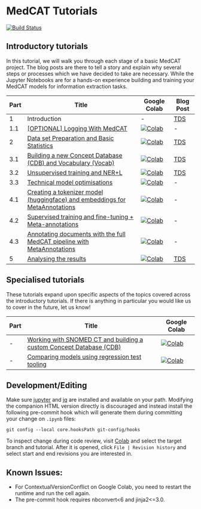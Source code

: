# MedCAT Tutorials

[![Build Status](https://github.com/CogStack/MedCATtutorials/actions/workflows/main.yml/badge.svg?branch=main)](https://github.com/CogStack/MedCATtutorials/actions/workflows/main.yml?query=branch%3Amain)

## Introductory tutorials

In this tutorial, we will walk you through each stage of a basic MedCAT project. The blog posts are there to tell a story and explain why several steps or processes which we have decided to take are necessary. While the Jupyter Notebooks are for a hands-on experience building and training your MedCAT models for information extraction tasks.

| Part | Title                                                                       | Google Colab                                                                       | Blog Post |
| ---- |-----------------------------------------------------------------------------|------------------------------------------------------------------------------------|-----------|
| 1    | Introduction                                                               | -                                                                                  | [TDS](https://towardsdatascience.com/medcat-introduction-analyzing-electronic-health-records-e1c420afa13a)         |
| 1.1  | [\[OPTIONAL\] Logging With MedCAT](https://htmlpreview.github.io/?https://github.com/CogStack/MedCATtutorials/blob/main/notebooks/introductory/Part_1_1_OPTIONAL_Logging_With_MedCAT.html) | [![Colab](https://colab.research.google.com/assets/colab-badge.svg)](https://colab.research.google.com/github/CogStack/MedCATtutorials/blob/main/notebooks/introductory/Part_1_1_OPTIONAL_Logging_With_MedCAT.ipynb) | -
| 2    | [Data set Preparation and Basic Statistics](https://htmlpreview.github.io/?https://github.com/CogStack/MedCATtutorials/blob/main/notebooks/introductory/Part_2_Dataset_Analysis_and_Preparation.html)                                    | [![Colab](https://colab.research.google.com/assets/colab-badge.svg)](https://colab.research.google.com/github/CogStack/MedCATtutorials/blob/main/notebooks/introductory/Part_2_Dataset_Analysis_and_Preparation.ipynb) | [TDS](https://towardsdatascience.com/medcat-dataset-analysis-and-preparation-be8bc910bd6d)         |
| 3.1  | [Building a new Concept Database (CDB) and Vocabulary (Vocab)](https://htmlpreview.github.io/?https://github.com/CogStack/MedCATtutorials/blob/main/notebooks/introductory/Part_3_1_Building_a_Concept_Database_and_Vocabulary.html)                 | [![Colab](https://colab.research.google.com/assets/colab-badge.svg)](https://colab.research.google.com/github/CogStack/MedCATtutorials/blob/main/notebooks/introductory/Part_3_1_Building_a_Concept_Database_and_Vocabulary.ipynb) | [TDS](https://towardsdatascience.com/medcat-extracting-diseases-from-electronic-health-records-f53c45b3d1c1)         |
| 3.2  | [Unsupervised training and NER+L](https://htmlpreview.github.io/?https://github.com/CogStack/MedCATtutorials/blob/main/notebooks/introductory/Part_3_2_Extracting_Diseases_from_Electronic_Health_Records.html)                                             | [![Colab](https://colab.research.google.com/assets/colab-badge.svg)](https://colab.research.google.com/github/CogStack/MedCATtutorials/blob/main/notebooks/introductory/Part_3_2_Extracting_Diseases_from_Electronic_Health_Records.ipynb) | [TDS](https://towardsdatascience.com/medcat-extracting-diseases-from-electronic-health-records-f53c45b3d1c1)         |
| 3.3  | [Technical model optimisations](https://htmlpreview.github.io/?https://github.com/CogStack/MedCATtutorials/blob/main/notebooks/introductory/Part_3_3_Model_technical_optimisations.html)                                             | [![Colab](https://colab.research.google.com/assets/colab-badge.svg)](https://colab.research.google.com/github/CogStack/MedCATtutorials/blob/main/notebooks/introductory/Part_3_3_Model_technical_optimisations.ipynb) | -         |
| 4.1  | [Creating a tokenizer model (huggingface) and embeddings for MetaAnnotations](https://htmlpreview.github.io/?https://github.com/CogStack/MedCATtutorials/blob/main/notebooks/introductory/Part_4_1_ByteLevelBPETokenizer_and_Embeddings.html) | [![Colab](https://colab.research.google.com/assets/colab-badge.svg)](https://colab.research.google.com/github/CogStack/MedCATtutorials/blob/main/notebooks/introductory/Part_4_1_ByteLevelBPETokenizer_and_Embeddings.ipynb) | -         |
| 4.2  | [Supervised training and fine-tuning + Meta-annotations](https://htmlpreview.github.io/?https://github.com/CogStack/MedCATtutorials/blob/main/notebooks/introductory/Part_4_2_Supervised_Training_and_Meta_annotations.html)                      | [![Colab](https://colab.research.google.com/assets/colab-badge.svg)](https://colab.research.google.com/github/CogStack/MedCATtutorials/blob/main/notebooks/introductory/Part_4_2_Supervised_Training_and_Meta_annotations.ipynb) | -         |
| 4.3  | [Annotating documents with the full MedCAT pipeline with MetaAnnotations](https://htmlpreview.github.io/?https://github.com/CogStack/MedCATtutorials/blob/main/notebooks/introductory/Part_4_3_Annotating_documents_with_the_full_MedCAT_pipeline_with_MetaAnnotations.html)     | [![Colab](https://colab.research.google.com/assets/colab-badge.svg)](https://colab.research.google.com/github/CogStack/MedCATtutorials/blob/main/notebooks/introductory/Part_4_3_Annotating_documents_with_the_full_MedCAT_pipeline_with_MetaAnnotations.ipynb) | -         |
| 5    | [Analysing the results](https://htmlpreview.github.io/?https://github.com/CogStack/MedCATtutorials/blob/main/notebooks/introductory/Part_5_Prevalence_of_Physical_and_Mental_Diseases.html)                                                       | [![Colab](https://colab.research.google.com/assets/colab-badge.svg)](https://colab.research.google.com/github/CogStack/MedCATtutorials/blob/main/notebooks/introductory/Part_5_Prevalence_of_Physical_and_Mental_Diseases.ipynb) | [TDS](https://towardsdatascience.com/prevalence-of-physical-and-mental-diseases-450c0f4f5851)         |


## Specialised tutorials

These tutorials expand upon specific aspects of the topics covered across the introductory tutorials. If there is anything in particular you would like us to cover in the future, let us know!

| Part | Title                                                             | Google Colab                                                                                 |
| ---- |-------------------------------------------------------------------|----------------------------------------------------------------------------------------------|
| -    |[Working with SNOMED CT and building a custom Concept Database (CDB)](https://htmlpreview.github.io/?https://github.com/CogStack/MedCATtutorials/blob/main/notebooks/specialised/Preprocessing_SNOMED_CT.html)| [![Colab](https://colab.research.google.com/assets/colab-badge.svg)](https://colab.research.google.com/github/CogStack/MedCATtutorials/blob/main/notebooks/specialised/Preprocessing_SNOMED_CT.ipynb)|
| -    |[Comparing models using regression test tooling](https://htmlpreview.github.io/?https://github.com/CogStack/MedCATtutorials/blob/main/notebooks/specialised/Comparing_Models_with_RegressionSuite.html)| [![Colab](https://colab.research.google.com/assets/colab-badge.svg)](https://colab.research.google.com/github/CogStack/MedCATtutorials/blob/main/notebooks/specialised/Comparing_Models_with_RegressionSuite.ipynb)|


## Development/Editing

Make sure [jupyter](https://docs.jupyter.org/en/latest/install.html) and [jq](https://stedolan.github.io/jq/download/) are installed and available on your path. Modifying the companion HTML version directly is discouraged and instead install the following pre-commit hook which will generate them during committing your change on `.ipynb` files:
```
git config --local core.hooksPath git-config/hooks
```

To inspect change during code review, visit [Colab](https://colab.research.google.com/github/CogStack/MedCATtutorials/blob) and select the target branch and tutorial. After it is opened, click `File | Revision history` and select start and end revisions you are interested in.


## Known Issues:
* For ContextualVersionConflict on Google Colab, you need to restart the runtime and run the cell again.
* The pre-commit hook requires nbconvert<6 and jinja2<=3.0.